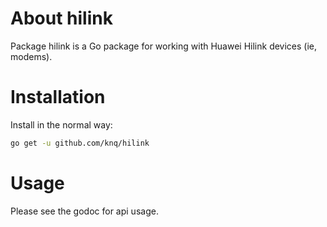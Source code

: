 # About hilink

Package hilink is a Go package for working with Huawei Hilink devices (ie, modems).

# Installation

Install in the normal way:

```sh
go get -u github.com/knq/hilink
```

# Usage

Please see the godoc for api usage.
